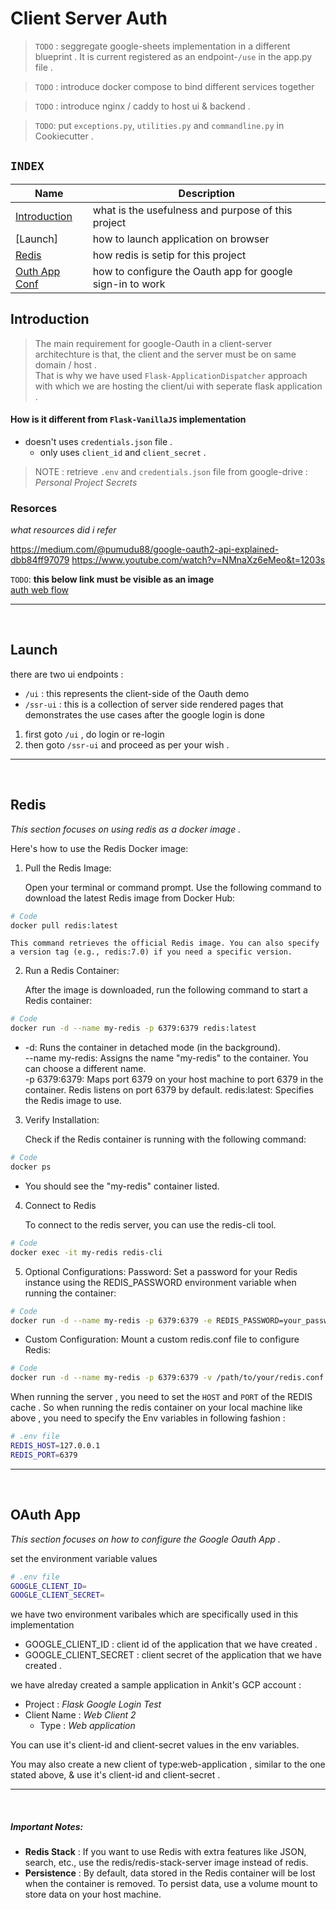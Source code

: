# Client Server Auth

> `TODO` : seggregate google-sheets implementation in a different blueprint . It is current registered as an endpoint-`/use` in the app.py file .

> `TODO` : introduce docker compose to bind different services together

> `TODO` : introduce nginx / caddy to host ui & backend .

> `TODO`: put `exceptions.py`, `utilities.py` and `commandline.py` in Cookiecutter .


## `INDEX`

| Name | Description |
| ---- | ----------- |
| [Introduction](#introduction) | what is the usefulness and purpose of this project |
| [Launch] | how to launch application on browser |
| [Redis](#redis) | how redis is setip for this project |
| [Outh App Conf](#oauth-app) | how to configure the Oauth app for google sign-in to work |

## Introduction

> The main requirement for google-Oauth in a client-server architechture is that, the client and the server must be on same domain / host .\
That is why we have used `Flask-ApplicationDispatcher` approach with which we are hosting the client/ui with seperate flask application .

#### How is it different from `Flask-VanillaJS` implementation

- doesn't uses `credentials.json` file .
    - only uses `client_id` and `client_secret` .

> NOTE : retrieve `.env` and `credentials.json` file from google-drive : _Personal Project Secrets_

### Resorces 
<em> what resources did i refer </em>

https://medium.com/@pumudu88/google-oauth2-api-explained-dbb84ff97079
https://www.youtube.com/watch?v=NMnaXz6eMeo&t=1203s

`TODO`: **this below link must be visible as an image**\
[auth web flow](./readme_static_resources/oauth_web_flow.png)

---
<br>

## Launch

there are two ui endpoints : 
- `/ui` : this represents the client-side of the Oauth demo
- `/ssr-ui` : this is a collection of server side rendered pages that demonstrates the use cases after the google login is done

1. first goto `/ui` , do login or re-login
2. then goto `/ssr-ui` and proceed as per your wish . 
---
<br>

## Redis
<em>This section focuses on using redis as a docker image .</em>

Here's how to use the Redis Docker image:

1. Pull the Redis Image:

    Open your terminal or command prompt.
    Use the following command to download the latest Redis image from Docker Hub:

```sh
# Code
docker pull redis:latest
```

    This command retrieves the official Redis image. You can also specify a version tag (e.g., redis:7.0) if you need a specific version.

2. Run a Redis Container: 

    After the image is downloaded, run the following command to start a Redis container:

```sh
# Code
docker run -d --name my-redis -p 6379:6379 redis:latest
```

* -d: Runs the container in detached mode (in the background).\
--name my-redis: Assigns the name "my-redis" to the container. You can choose a different name.\
-p 6379:6379: Maps port 6379 on your host machine to port 6379 in the container. Redis listens on port 6379 by default.
redis:latest: Specifies the Redis image to use.

3. Verify Installation: 
    
    Check if the Redis container is running with the following command:

```sh
# Code
docker ps
```

* You should see the "my-redis" container listed.

4. Connect to Redis
    
    To connect to the redis server, you can use the redis-cli tool.
```sh
# Code
docker exec -it my-redis redis-cli
```

5. Optional Configurations:
    Password: Set a password for your Redis instance using the REDIS_PASSWORD environment variable when running the container:
```sh
# Code
docker run -d --name my-redis -p 6379:6379 -e REDIS_PASSWORD=your_password redis:latest
```

* Custom Configuration: Mount a custom redis.conf file to configure Redis:

```sh
# Code
docker run -d --name my-redis -p 6379:6379 -v /path/to/your/redis.conf:/usr/local/etc/redis/redis.conf redis:latest --requirepass your_password
```

When running the server , you need to set the `HOST` and `PORT` of the REDIS cache .
So when running the redis container on your local machine like above , you need to specify the Env variables in following fashion :
```sh
# .env file
REDIS_HOST=127.0.0.1
REDIS_PORT=6379
```

---
<br>

## OAuth App
<em>This section focuses on how to configure the Google Oauth App .</em>

set the environment variable values 
```sh
# .env file
GOOGLE_CLIENT_ID=
GOOGLE_CLIENT_SECRET=
```
we have two environment varibales which are specifically used in this implementation

- GOOGLE_CLIENT_ID : client id of the application that we have created .
- GOOGLE_CLIENT_SECRET : client secret of the application that we have created .

we have alreday created a sample application in Ankit's GCP account :
- Project : _Flask Google Login Test_
- Client Name : _Web Client 2_
    - Type : _Web application_

You can use it's client-id and client-secret values in the env variables.

You may also create a new client of type:web-application , similar to the one stated above, & use it's client-id and client-secret . 

---
<br>

##### Important Notes:
- **Redis Stack** :
    If you want to use Redis with extra features like JSON, search, etc., use the redis/redis-stack-server image instead of redis.
- **Persistence** :
    By default, data stored in the Redis container will be lost when the container is removed. To persist data, use a volume mount to store data on your host machine.
